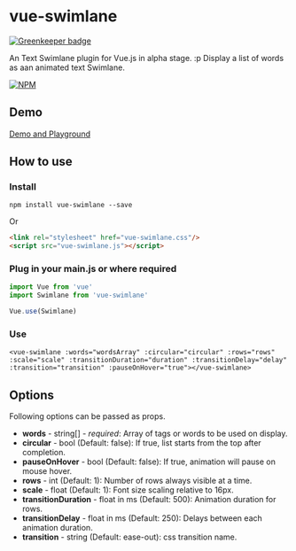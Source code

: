 # vue-swimlane

[![Greenkeeper badge](https://badges.greenkeeper.io/mubaidr/vue-swimlane.svg)](https://greenkeeper.io/)

An Text Swimlane plugin for Vue.js in alpha stage. :p Display a list of words as aan animated text Swimlane.

[![NPM](https://nodei.co/npm/vue-swimlane.png?compact=true)](https://npmjs.org/package/vue-swimlane)

## Demo

[Demo and Playground](https://mubaidr.github.io/vue-swimlane)

## How to use

### Install

`npm install vue-swimlane --save`

Or

```html
<link rel="stylesheet" href="vue-swimlane.css"/>
<script src="vue-swimlane.js"></script>
```

### Plug in your main.js or where required

```javascript
import Vue from 'vue'
import Swimlane from 'vue-swimlane'

Vue.use(Swimlane)
```

### Use

`<vue-swimlane :words="wordsArray" :circular="circular" :rows="rows" :scale="scale" :transitionDuration="duration" :transitionDelay="delay" :transition="transition" :pauseOnHover="true"></vue-swimlane>`

## Options

Following options can be passed as props.

* **words** - string[] - _required_: Array of tags or words to be used on display.
* **circular** - bool (Default: false): If true, list starts from the top after completion.
* **pauseOnHover** - bool (Default: false): If true, animation will pause on mouse hover.
* **rows** - int (Default: 1): Number of rows always visible at a time.
* **scale** - float (Default: 1): Font size scaling relative to 16px.
* **transitionDuration** - float in ms (Default: 500): Animation duration for rows.
* **transitionDelay** - float in ms (Default: 250): Delays between each animation duration.
* **transition** - string (Default: ease-out): css transition name.
